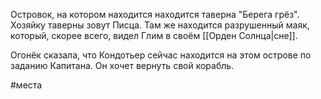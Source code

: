 Островок, на котором находится находится таверна "Берега грёз". Хозяйку таверны зовут Писца.
Там же находится разрушенный маяк, который, скорее всего, видел Глим в своём [[Орден Солнца|сне]].

Огонёк сказала, что Кондотьер сейчас находится на этом острове по заданию Капитана. Он хочет вернуть свой корабль.

#места 